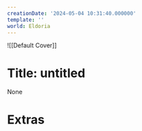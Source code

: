 ```yaml
---
creationDate: '2024-05-04 10:31:40.000000'
template: ''
world: Eldoria
---
```

![[Default Cover]]

# Title: untitled

None

# Extras

